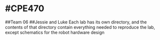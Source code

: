 #CPE470
===========

##Team 06
##Jessie and Luke
 Each lab has its own directory, and the contents of that directory contain everything needed to reproduce the lab, except schematics for the robot hardware design

